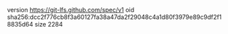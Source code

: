 version https://git-lfs.github.com/spec/v1
oid sha256:dcc2f776cb8f3a60127fa38a47da2f29048c4a1d80f3979e89c9df2f18835d64
size 2284
